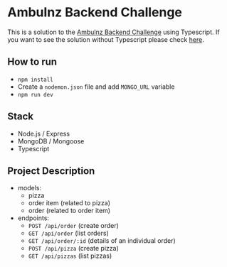# Ambulnz Backend Challenge

This is a solution to the [Ambulnz Backend Challenge](https://github.com/AmbulnzLLC/fullstack-challenge/tree/master/backend) using Typescript.
If you want to see the solution without Typescript please check [here](https://github.com/nporta/ambulnz-backend-challenge).

How to run
-------------
* `npm install`
* Create a `nodemon.json` file and add `MONGO_URL` variable
* `npm run dev`

Stack
-------------
* Node.js / Express
* MongoDB / Mongoose
* Typescript

Project Description
-------------
* models:
  * pizza
  * order item (related to pizza)
  * order (related to order item)
* endpoints:
  * `POST /api/order` (create order)
  * `GET /api/order` (list orders)
  * `GET /api/order/:id` (details of an individual order)
  * `POST /api/pizza` (create pizza)
  * `GET /api/pizzas` (list pizzas)
